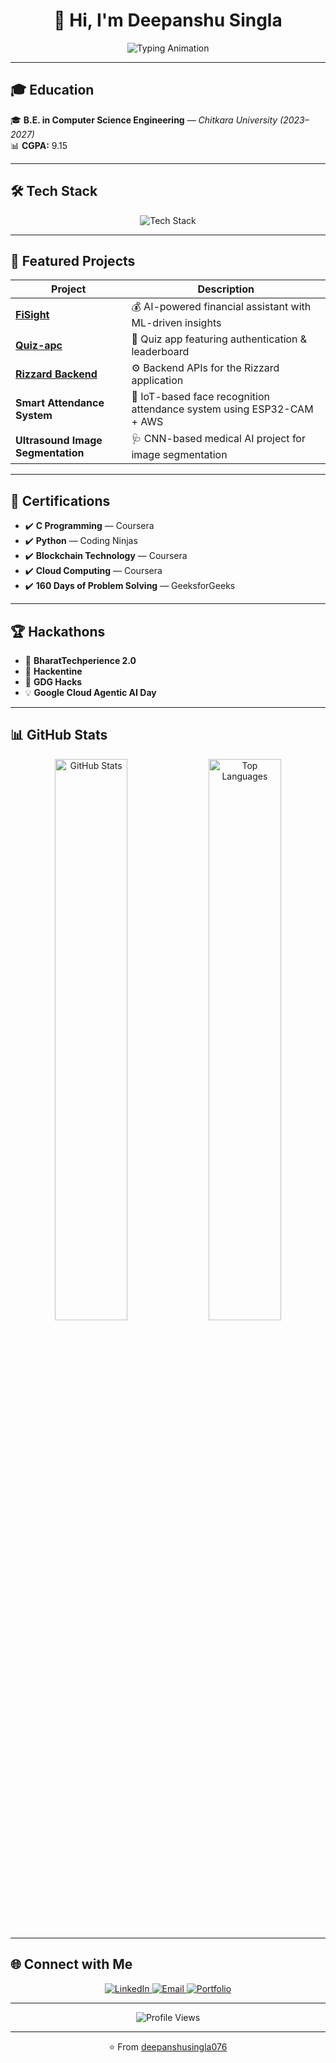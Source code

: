<h1 align="center">👋 Hi, I'm Deepanshu Singla</h1>

<p align="center">
  <img src="https://readme-typing-svg.herokuapp.com?font=Fira+Code&size=28&pause=1000&color=36BCF7&center=true&vCenter=true&width=700&lines=MERN+Stack+%26+Next.js+Developer+⚡;Problem+Solver+🧠;Tech+Enthusiast+🔥;Open+Source+Contributor+🌐" alt="Typing Animation" />
</p>

---

## 🎓 Education

🎓 **B.E. in Computer Science Engineering** — *Chitkara University (2023–2027)*  
📊 **CGPA:** 9.15

---

## 🛠️ Tech Stack

<p align="center">
  <img src="https://skillicons.dev/icons?i=java,python,cpp,c,js,ts,spring,react,nextjs,fastapi,git,github,docker,aws,mysql,postgres" alt="Tech Stack" />
</p>

---

## 🚀 Featured Projects

| Project | Description |
|----------|--------------|
| [**FiSight**](https://github.com/deepanshusingla076/FiSight) | 💰 AI-powered financial assistant with ML-driven insights |
| [**Quiz-apc**](https://github.com/deepanshusingla076/Quiz-apc) | 🧠 Quiz app featuring authentication & leaderboard |
| [**Rizzard Backend**](https://github.com/deepanshusingla076/rizzard_backend) | ⚙️ Backend APIs for the Rizzard application |
| **Smart Attendance System** | 📸 IoT-based face recognition attendance system using ESP32-CAM + AWS |
| **Ultrasound Image Segmentation** | 🩺 CNN-based medical AI project for image segmentation |

---

## 🏅 Certifications

- ✔️ **C Programming** — Coursera  
- ✔️ **Python** — Coding Ninjas  
- ✔️ **Blockchain Technology** — Coursera  
- ✔️ **Cloud Computing** — Coursera  
- ✔️ **160 Days of Problem Solving** — GeeksforGeeks  

---

## 🏆 Hackathons

- 🥇 **BharatTechperience 2.0**  
- 🥈 **Hackentine**  
- 🥉 **GDG Hacks**  
- 💡 **Google Cloud Agentic AI Day**

---

## 📊 GitHub Stats

<p align="center">
  <img width="48%" src="https://github-readme-stats.vercel.app/api?username=deepanshusingla076&show_icons=true&theme=tokyonight" alt="GitHub Stats" />
  <img width="48%" src="https://github-readme-stats.vercel.app/api/top-langs/?username=deepanshusingla076&layout=compact&theme=tokyonight" alt="Top Languages" />
</p>

---

## 🌐 Connect with Me

<p align="center">
  <a href="https://www.linkedin.com/in/deepanshu-singla-519057335">
    <img src="https://img.shields.io/badge/LinkedIn-Deepanshu%20Singla-blue?style=for-the-badge&logo=linkedin" alt="LinkedIn" />
  </a>
  <a href="mailto:deepanshusingla0076@gmail.com">
    <img src="https://img.shields.io/badge/Email-deepanshusingla0076%40gmail.com-red?style=for-the-badge&logo=gmail" alt="Email" />
  </a>
  <a href="#">
    <img src="https://img.shields.io/badge/Portfolio-Coming%20Soon-orange?style=for-the-badge&logo=firefox" alt="Portfolio" />
  </a>
</p>

---

<p align="center">
  <img src="https://komarev.com/ghpvc/?username=deepanshusingla076&label=Profile%20Views&color=blueviolet&style=for-the-badge" alt="Profile Views" />
</p>

---

<p align="center">
  ⭐ From <a href="https://github.com/deepanshusingla076">deepanshusingla076</a>
</p>
